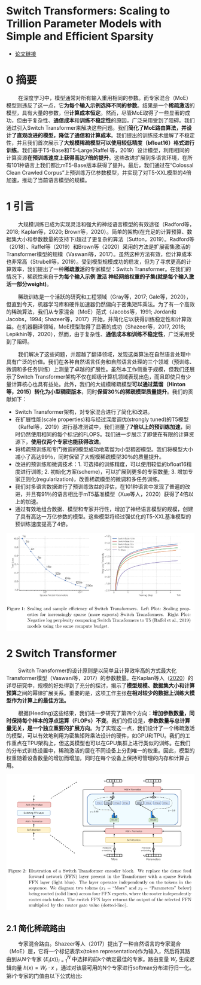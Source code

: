 # Switch Transformers: Scaling to Trillion Parameter Models with Simple and Efficient Sparsity
- [论文链接](https://arxiv.org/pdf/2101.03961)

# 0 摘要
&nbsp;&nbsp;&nbsp;&nbsp;&nbsp;&nbsp;&nbsp;&nbsp;在深度学习中，模型通常对所有输入重用相同的参数。而专家混合（MoE）模型则违反了这一点，它**为每个输入示例选择不同的参数**。结果是一个**稀疏激活**的模型，具有大量的参数，但**计算成本恒定**。然而，尽管MoE取得了一些显著的成功，但由于复杂性、**通信成本**和**训练不稳定性**的原因，广泛采用受到了阻碍。我们通过引入Switch Transformer来解决这些问题。我们**简化了MoE路由算法，并设计了直观改进的模型，降低了通信和计算成本**。我们提出的训练技术缓解了不稳定性，并且我们首次展示了**大规模稀疏模型可以使用较低精度（bfloat16）格式进行训练**。我们基于T5-Base和T5-Large(Raffel 等，2019）设计模型，利用相同的计算资源**在预训练速度上获得高达7倍的提升**。这些改进扩展到多语言环境，在所有101种语言上我们都比mT5-Base版本获得了提升。最后，我们通过在“Colossal Clean Crawled Corpus”上预训练万亿参数模型，并实现了对T5-XXL模型的4倍加速，推动了当前语言模型的规模。<br>

# 1 引言
&nbsp;&nbsp;&nbsp;&nbsp;&nbsp;&nbsp;&nbsp;&nbsp;大规模训练已成为实现灵活和强大的神经语言模型的有效途径（Radford等，2018; Kaplan等，2020; Brown等，2020）。简单的架构(在充足的计算预算、数据集大小和参数数量的支持下)超过了更复杂的算法（Sutton，2019）。Radford等（2018）、Raffel等（2019）和Brown等（2020）采用的方法是扩展密集激活的Transformer模型的规模（Vaswani等，2017）。虽然这种方法有效，但计算成本也非常高（Strubell等，2019）。受到模型规模成功的启发，但为了寻求更高的计算效率，我们提出了一种**稀疏激活**的专家模型：Switch Transformer。在我们的情况下，稀疏性来自于**为每个输入示例 激活 神经网络权重的子集(就是每个输入激活一部分weight)**。<br>

&nbsp;&nbsp;&nbsp;&nbsp;&nbsp;&nbsp;&nbsp;&nbsp;稀疏训练是一个活跃的研究和工程领域（Gray等，2017; Gale等，2020），但直到今天，机器学习库和硬件加速器仍然偏向于密集矩阵乘法。为了有一个高效的稀疏算法，我们从专家混合（MoE）范式（Jacobs等，1991; Jordan和Jacobs，1994; Shazeer等，2017）开始，并简化它以获得训练稳定性和计算效益。在机器翻译领域，MoE模型取得了显著的成功（Shazeer等，2017, 2018; Lepikhin等，2020），然而，由于复杂性、**通信成本和训练不稳定性**，广泛采用受到了阻碍。<br>

&nbsp;&nbsp;&nbsp;&nbsp;&nbsp;&nbsp;&nbsp;&nbsp;我们解决了这些问题，并超越了翻译领域，发现这类算法在自然语言处理中具有广泛的价值。我们在各种自然语言任务和自然语言处理的三个领域（预训练、微调和多任务训练）上测量了卓越的扩展性。虽然本工作侧重于规模，但我们还展示了Switch Transformer架构不仅在超级计算机领域表现出色，而且即使只有少量计算核心也具有益处。此外，我们的大规模稀疏模型**可以通过蒸馏（Hinton等，2015）转化为小型稠密版本**，同时**保留30%的稀疏模型质量提升**。我们的贡献如下：<br>

- Switch Transformer架构，对专家混合进行了简化和改进。<br>
- 在扩展性能(scale properties)和与经过深度调优(strongly tuned)的T5模型（Raffel等，2019）进行基准测试中，我们测量了**7倍以上的预训练加速**，同时仍然使用相同的每个标记的FLOPS。我们进一步展示了即使在有限的计算资源下，**使用仅两个专家也能获得改进**。<br>
- 将稀疏预训练和专门微调的模型成功地蒸馏为小型稠密模型。我们将模型大小减小了高达99％，同时保留了大规模稀疏模型30％的质量提升。<br>
- 改进的预训练和微调技术：1. 可选择的训练精度，可以使用较低的bfloat16精度进行训练; 2. 初始化方案(scheme)，可以扩展到更多的专家数量; 3. 增加专家正则化(regularization)，改善稀疏模型的微调和多任务训练。<br>
- 我们对多语言数据进行了预训练效益的评估，在101种语言中发现了普遍的改进，并且有91％的语言相比于mT5基准模型（Xue等人，2020）获得了4倍以上的加速。<br>
- 通过有效地组合数据、模型和专家并行性，增加了神经语言模型的规模，创建了具有高达一万亿参数的模型。这些模型将经过强优化的T5-XXL基准模型的预训练速度提高了4倍。<br>

![figure1](images/switch-transformer-figure1.png)

# 2 Switch Transformer
&nbsp;&nbsp;&nbsp;&nbsp;&nbsp;&nbsp;&nbsp;&nbsp;Switch Transformer的设计原则是以简单且计算效率高的方式最大化Transformer模型（Vaswani等，2017）的参数数量。在Kaplan等人（[2020](https://arxiv.org/pdf/2001.08361)）的详尽研究中，规模的好处得到了充分的探讨，揭示了**模型规模、数据集大小和计算预算**之间的幂律扩展关系。重要的是，这项工作主张**在相对较少的数据上训练大模型作为计算上的最佳方法。** <br>

&nbsp;&nbsp;&nbsp;&nbsp;&nbsp;&nbsp;&nbsp;&nbsp;根据(Heeding)这些结果，我们进一步研究了第四个方向：**增加参数数量，同时保持每个样本的浮点运算（FLOPs）不变**。我们的假设是，**参数数量与总计算量无关，是一个独立重要的扩展方向**。为了实现这一点，我们设计了一个稀疏激活的模型，可以有效地利用为密集矩阵乘法设计的硬件，如GPU和TPU。我们的工作重点在TPU架构上，但这类模型也可以在GPU集群上进行类似的训练。在我们的分布式训练设置中，稀疏激活的层在不同设备上分割唯一的权重。因此，模型的权重随着设备数量的增加而增加，同时在每个设备上保持可管理的内存和计算占用。

![figure2](images/switch-transformer-figure2.png)

## 2.1 简化稀疏路由
&nbsp;&nbsp;&nbsp;&nbsp;&nbsp;&nbsp;&nbsp;&nbsp;专家混合路由。Shazeer等人（2017）提出了一种自然语言的专家混合（MoE）层，它将一个标记表示x(token representation)作为输入，然后将其路由到从N个专家 $\left \{  E_{i}(x) \right \}^{N}_{i=1}$ 中选择的前k个确定最佳的专家。路由变量 $W_{r}$ 生成逻辑向量 $h(x) = W_{r} · x$ ，通过对该层可用的N个专家进行softmax分布进行归一化。第i个专家的门值由以下公式给出:<br>

 




